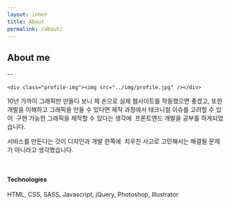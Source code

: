 ```yaml
---
layout: inner
title: About
permalink: /about/
---
```


## About me
--

<div class="about-profile">
<!-- 	<div class="">
    <a class="section-jump" href="#bottom" title="go to bottom"></a>
  </div> -->

	<div class="profile-img"><img src="../img/profile.jpg" /></div>

</div>

10년 가까이 그래픽만 만들다 보니 
제 손으로 실제 웹사이트를 작동했으면 좋겠고, 
또한 개발을 이해하고 그래픽을 만들 수 있다면 
제작 과정에서 테크니컬 이슈를 고려할 수 있어  구현 가능한 그래픽을 제작할 수 있다는 생각에  프론트엔드 개발을 공부를 하게되었습니다. 

서비스를 만든다는 것이 디자인과 개발 한쪽에  치우친 사고로 고민해서는 해결될 문제가 아니라고 생각했습니다.

<br>

#### Technologies
HTML, CSS, SASS, Javascript, jQuery, Photoshop, Illustrator

